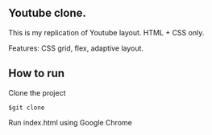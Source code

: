 ## Youtube clone.

This is my replication of Youtube layout.
HTML + CSS only.

Features: CSS grid, flex, adaptive layout.

## How to run
Clone the project

```
$git clone
```
Run index.html using Google Chrome
